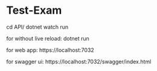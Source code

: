 # Test-Exam

cd API/
dotnet watch run

for without live reload:
dotnet run

for web app:
https://localhost:7032

for swagger ui:
https://localhost:7032/swagger/index.html
